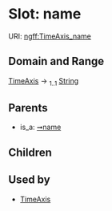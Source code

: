 
# Slot: name



URI: [ngff:TimeAxis_name](https://w3id.org/ome/ngff/TimeAxis_name)


## Domain and Range

[TimeAxis](TimeAxis.md) &#8594;  <sub>1..1</sub> [String](types/String.md)

## Parents

 *  is_a: [➞name](axis__name.md)

## Children


## Used by

 * [TimeAxis](TimeAxis.md)
